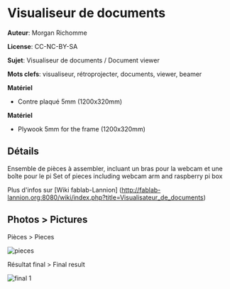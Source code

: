 Visualiseur de documents
========================

**Auteur**: Morgan Richomme

**License**: CC-NC-BY-SA

**Sujet**: Visualiseur de documents / Document viewer

**Mots clefs**: visualiseur, rétroprojecter, documents, viewer, beamer

**Matériel**

- Contre plaqué 5mm (1200x320mm)


**Matériel**

- Plywook 5mm for the frame (1200x320mm)


Détails
--------

Ensemble de pièces à assembler, incluant un bras pour la webcam et une boîte pour le pi
Set of pieces including webcam arm and raspberry pi box

Plus d'infos sur [Wiki fablab-Lannion] (http://fablab-lannion.org:8080/wiki/index.php?title=Visualisateur_de_documents)


Photos > Pictures
------

Pièces > Pieces

![pieces](https://raw.githubusercontent.com/FablabLannion/lasercut/master/projects/visualiseur/20160906_192706.jpg)

Résultat final > Final result

![final 1](https://raw.githubusercontent.com/FablabLannion/lasercut/master/projects/visualiseur/20160908_073306.jpg)
